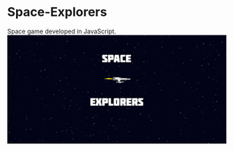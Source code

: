 # Space-Explorers
Space game developed in JavaScript.
![Screenshot of the start game screen](images/space_explorers.PNG)
